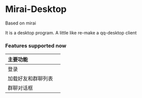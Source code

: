 # Mirai-Desktop
Based on mirai

It is a desktop program. A little like re-make a qq-desktop client

### Features supported now

| 主要功能           |      |
| :----------------- | :--: |
| 登录               |      |
| 加载好友和群聊列表 |      |
| 群聊对话框         |      |
